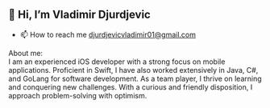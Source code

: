 ## 👋 Hi, I’m Vladimir Djurdjevic

- 📫 How to reach me djurdjevicvladimir01@gmail.com

 About me:
 <br/>
I am an experienced iOS developer with a strong focus on mobile applications. Proficient in Swift, I have also worked extensively in Java, C#, and GoLang for software development. As a team player, I thrive on learning and conquering new challenges. With a curious and friendly disposition, I approach problem-solving with optimism.
 

